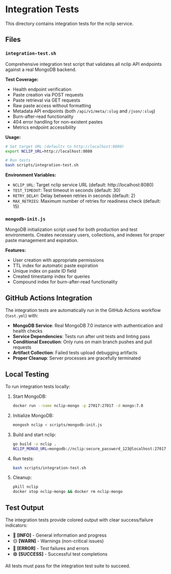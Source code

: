 # Integration Tests

This directory contains integration tests for the nclip service.

## Files

### `integration-test.sh`
Comprehensive integration test script that validates all nclip API endpoints against a real MongoDB backend.

**Test Coverage:**
- Health endpoint verification
- Paste creation via POST requests
- Paste retrieval via GET requests  
- Raw paste access without formatting
- Metadata API endpoints (both `/api/v1/meta/:slug` and `/json/:slug`)
- Burn-after-read functionality
- 404 error handling for non-existent pastes
- Metrics endpoint accessibility

**Usage:**
```bash
# Set target URL (defaults to http://localhost:8080)
export NCLIP_URL=http://localhost:8080

# Run tests
bash scripts/integration-test.sh
```

**Environment Variables:**
- `NCLIP_URL`: Target nclip service URL (default: http://localhost:8080)
- `TEST_TIMEOUT`: Test timeout in seconds (default: 30)
- `RETRY_DELAY`: Delay between retries in seconds (default: 2)
- `MAX_RETRIES`: Maximum number of retries for readiness check (default: 15)

### `mongodb-init.js`
MongoDB initialization script used for both production and test environments. Creates necessary users, collections, and indexes for proper paste management and expiration.

**Features:**
- User creation with appropriate permissions
- TTL index for automatic paste expiration
- Unique index on paste ID field
- Created timestamp index for queries
- Compound index for burn-after-read functionality

## GitHub Actions Integration

The integration tests are automatically run in the GitHub Actions workflow (`test.yml`) with:

- **MongoDB Service**: Real MongoDB 7.0 instance with authentication and health checks
- **Service Dependencies**: Tests run after unit tests and linting pass
- **Conditional Execution**: Only runs on main branch pushes and pull requests
- **Artifact Collection**: Failed tests upload debugging artifacts
- **Proper Cleanup**: Server processes are gracefully terminated

## Local Testing

To run integration tests locally:

1. Start MongoDB:
   ```bash
   docker run --name nclip-mongo -p 27017:27017 -d mongo:7.0
   ```

2. Initialize MongoDB:
   ```bash
   mongosh nclip < scripts/mongodb-init.js
   ```

3. Build and start nclip:
   ```bash
   go build -o nclip .
   NCLIP_MONGO_URL=mongodb://nclip:secure_password_123@localhost:27017/nclip?authSource=admin ./nclip &
   ```

4. Run tests:
   ```bash
   bash scripts/integration-test.sh
   ```

5. Cleanup:
   ```bash
   pkill nclip
   docker stop nclip-mongo && docker rm nclip-mongo
   ```

## Test Output

The integration tests provide colored output with clear success/failure indicators:
- 🔵 **[INFO]** - General information and progress
- 🟡 **[WARN]** - Warnings (non-critical issues)
- 🔴 **[ERROR]** - Test failures and errors
- 🟢 **[SUCCESS]** - Successful test completions

All tests must pass for the integration test suite to succeed.